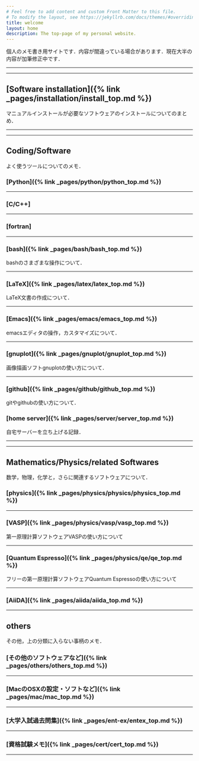 ```yaml
---
# Feel free to add content and custom Front Matter to this file.
# To modify the layout, see https://jekyllrb.com/docs/themes/#overriding-theme-defaults
title: welcome
layout: home
description: The top-page of my personal website.
---
```


<!--
For more details see [Basic writing and formatting syntax](https://docs.github.com/en/github/writing-on-github/getting-started-with-writing-and-formatting-on-github/basic-writing-and-formatting-syntax).
-->

個人のメモ書き用サイトです．内容が間違っている場合があります．現在大半の内容が加筆修正中です．


---
---
## [Software installation]({% link _pages/installation/install_top.md %})

マニュアルインストールが必要なソフトウェアのインストールについてのまとめ．

---
---
## Coding/Software

よく使うツールについてのメモ．

### [Python]({% link  _pages/python/python_top.md %})

---
### [C/C++]

---
### [fortran]

---
### [bash]({% link  _pages/bash/bash_top.md %})

bashのさまざまな操作について．

---
### [LaTeX]({% link  _pages/latex/latex_top.md %})

LaTeX文書の作成について．

---
### [Emacs]({% link  _pages/emacs/emacs_top.md %})

emacsエディタの操作，カスタマイズについて．

---
### [gnuplot]({% link  _pages/gnuplot/gnuplot_top.md %})

画像描画ソフトgnuplotの使い方について．

---
### [github]({% link  _pages/github/github_top.md %})

gitやgithubの使い方について．

### [home server]({% link  _pages/server/server_top.md %})

自宅サーバーを立ち上げる記録．

---
---
## Mathematics/Physics/related Softwares

数学，物理，化学と，さらに関連するソフトウェアについて．

### [physics]({% link  _pages/physics/physics/physics_top.md %})

---
### [VASP]({% link  _pages/physics/vasp/vasp_top.md %})

第一原理計算ソフトウェアVASPの使い方について

---
### [Quantum Espresso]({% link  _pages/physics/qe/qe_top.md %})

フリーの第一原理計算ソフトウェアQuantum Espressoの使い方について

---
### [AiiDA]({% link  _pages/aiida/aiida_top.md %})

---
## others

その他，上の分類に入らない事柄のメモ．

### [その他のソフトウェアなど]({% link  _pages/others/others_top.md %})

---
### [MacのOSXの設定・ソフトなど]({% link  _pages/mac/mac_top.md %})

---
### [大学入試過去問集]({% link _pages/ent-ex/entex_top.md %})

---

### [資格試験メモ]({% link _pages/cert/cert_top.md %})
---
